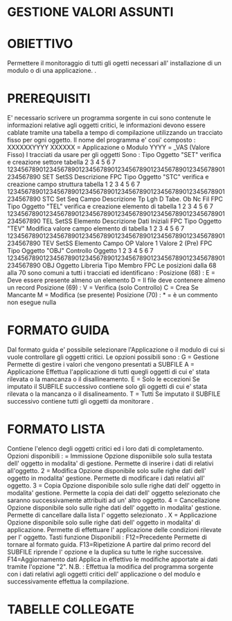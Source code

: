 # GESTIONE VALORI ASSUNTI
# OBIETTIVO
Permettere il monitoraggio di tutti gli ogetti necessari all' installazione di un modulo o di una applicazione. .
# PREREQUISITI
E' necessario scrivere un programma sorgente in cui sono contenute le informazioni relative agli oggetti critici, le informazioni devono essere cablate tramite una tabella a tempo di compilazione utilizzando un tracciato fisso per ogni oggetto.
Il nome del programma e' cosi' composto : 
XXXXXXYYYY
XXXXXX = Applicazione o Modulo
YYYY   = _VAS (Valore Fisso)
I tracciati da usare per gli oggetti Sono  : 
Tipo Oggetto "SET" verifica e creazione settore tabella
2         3         4         5         6         7
1234567890123456789012345678901234567890123456789012345678901234567890
SET SetSS Descrizione                                              FPC
Tipo Oggetto "STC" verifica e creazione campo struttura tabella
1         2         3         4         5         6         7
1234567890123456789012345678901234567890123456789012345678901234567890
STC Set   Seq Campo  Descrizione          Tp Lgh D Tabe. Ob Nc Fil FPC
Tipo Oggetto "TEL" verifica e creazione elemento di tabella
1         2         3         4         5         6         7
1234567890123456789012345678901234567890123456789012345678901234567890
TEL SetSS Elemento        Descrizione          Dati Iniziali       FPC
Tipo Oggetto "TEV" Modifica valore campo elemento di tabella
1         2         3         4         5         6         7
1234567890123456789012345678901234567890123456789012345678901234567890
TEV SetSS Elemento        Campo  OP Valore 1        Valore 2 (Pre) FPC
Tipo Oggetto "OBJ" Controllo Oggetto
1         2         3         4         5         6         7
1234567890123456789012345678901234567890123456789012345678901234567890
OBJ Oggetto    Libreria   Tipo       Membro                        FPC
Le posizioni dalla 68 alla 70 sono comuni a tutti i tracciati ed identificano  : 
Posizione (68)  : 
E = Deve essere presente almeno un elemento
D = Il file deve contenere almeno un record
Posizione (69)  : 
V = Verifica (solo Controllo)
C = Crea Se Mancante
M = Modifica (se presente)
Posizione (70)  : 
\* = è un commento non esegue nulla
# FORMATO GUIDA
Dal formato guida e' possibile  selezionare l'Applicazione o il modulo di cui si vuole controllare gli oggetti critici.
Le opzioni possibili sono  : 
G = Gestione
Permette di gestire i valori che vengono presentati a SUBFILE
A = Applicazione
Effettua l'applicazione di tutti quegli oggetti di cui e' stata rilevata o la mancanza o il disallineamento.
E = Solo le eccezioni
Se imputato il SUBFILE successivo contiene solo gli oggetti di cui e' stata rilevata o la mancanza o il disalineamento.
T = Tutti
Se imputato il SUBFILE successivo contiene tutti gli oggetti da monitorare .
# FORMATO LISTA
Contiene l'elenco degli oggetti critici ed i loro dati di completamento.
Opzioni disponibili  : 
= Immissione
Opzione disponiibile solo sulla testata dell' oggetto in modalita' di gestione.
Permette di inserire i dati di relativi all'oggetto.
2 = Modifica
Opzione disponibile solo sulle righe dati dell' oggetto in modalita' gestione.
Permette di modificare i dati relativi all' oggetto.
3 = Copia
Opzione disponibile solo sulle righe dati dell' oggetto in modalita' gestione.
Permette la copia dei dati dell' oggetto selezionato che saranno successivamente attribuiti ad un' altro oggetto.
4 = Cancellazione
Opzione disponibile solo sulle righe dati dell' oggetto in modalita' gestione.
Permette di cancellare dalla lista l' oggetto selezionato .
X = Applicazione
Opzione disponibile solo sulle righe dati dell' oggetto in modalita' di applicazione.
Permette di effettuare l' applicazione delle condizioni rilevate per l' oggetto.
Tasti funzione Disponibili  : 
F12=Precedente
Permette di tornare al formato guida.
F13=Ripetizione
A partire dal primo record del SUBFILE riprende l' opzione e la duplica su tutte le righe successive.
F14=Aggiornamento dati
Applica in effettivo le modifiche apportate ai dati tramite l'opzione
"2".
N.B. :  Effettua la modifica del programma sorgente con i dati relativi agli oggetti critici dell' applicazione o del modulo e successivamente effettua la compilazione.
# TABELLE COLLEGATE
